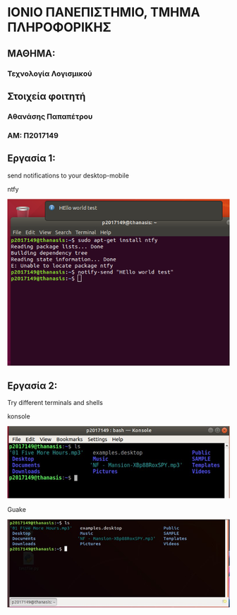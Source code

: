 # ΙΟΝΙΟ ΠΑΝΕΠΙΣΤΗΜΙΟ, ΤΜΗΜΑ ΠΛΗΡΟΦΟΡΙΚΗΣ 
## ΜΑΘΗΜΑ:
### Τεχνολογία Λογισμικού

## Στοιχεία φοιτητή  
### Αθανάσης Παπαπέτρου
### ΑΜ: Π2017149


## Eργασία 1:
send notifications to your desktop-mobile

ntfy

![ntfy](ntfy.png)

## Eργασία 2:
Try different terminals and shells

konsole

![konsole](konsole.jpg)

Guake

![guak](guake.jpg)
 	
